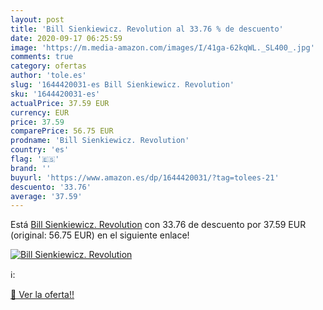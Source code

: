 ```yaml
---
layout: post
title: 'Bill Sienkiewicz. Revolution al 33.76 % de descuento'
date: 2020-09-17 06:25:59
image: 'https://m.media-amazon.com/images/I/41ga-62kqWL._SL400_.jpg'
comments: true
category: ofertas
author: 'tole.es'
slug: '1644420031-es Bill Sienkiewicz. Revolution'
sku: '1644420031-es'
actualPrice: 37.59 EUR
currency: EUR
price: 37.59
comparePrice: 56.75 EUR
prodname: 'Bill Sienkiewicz. Revolution'
country: 'es'
flag: '🇪🇸'
brand: ''
buyurl: 'https://www.amazon.es/dp/1644420031/?tag=tolees-21'
descuento: '33.76'
average: '37.59'
---
```


Está [Bill Sienkiewicz. Revolution](https://www.amazon.es/dp/1644420031/?tag=tolees-21) con 33.76 de descuento por 37.59 EUR (original: 56.75 EUR) en el siguiente enlace!

[![Bill Sienkiewicz. Revolution](https://m.media-amazon.com/images/I/41ga-62kqWL._SL400_.jpg)](https://www.amazon.es/dp/1644420031/?tag=tolees-21)

ℹ️:


[🛒 Ver la oferta!!](https://www.amazon.es/dp/1644420031/?tag=tolees-21)

